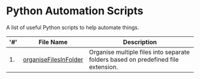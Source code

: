 # Python Automation Scripts
A list of useful Python scripts to help automate things.

'#'|File Name|Description
---|----------|-----------
1.|[organiseFilesInFolder](https://github.com/Tendulkarx/Automation-Scripts/blob/master/organiseFilesInFolder.py)| Organise multiple files into separate folders based on predefined file extension.